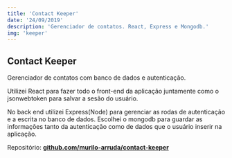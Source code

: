 ```yaml
---
title: 'Contact Keeper'
date: '24/09/2019'
description: 'Gerenciador de contatos. React, Express e Mongodb.'
img: 'keeper'
---
```


## Contact Keeper

Gerenciador de contatos com banco de dados e autenticação.

Utilizei React para fazer todo o front-end da aplicação juntamente
como o jsonwebtoken para salvar a sesão do usuário.

No back end utilizei Express(Node) para gerenciar as rodas de autenticação e
a escrita no banco de dados. Escolhei o mongodb para guardar as informações
tanto da autenticação como de dados que o usuário inserir na aplicação.

Repositório:
<a target="_blank" rel="noopener noreferrer" href="https://github.com/murilo-arruda/contact-keeper">
**github.com/murilo-arruda/contact-keeper**
</a>

